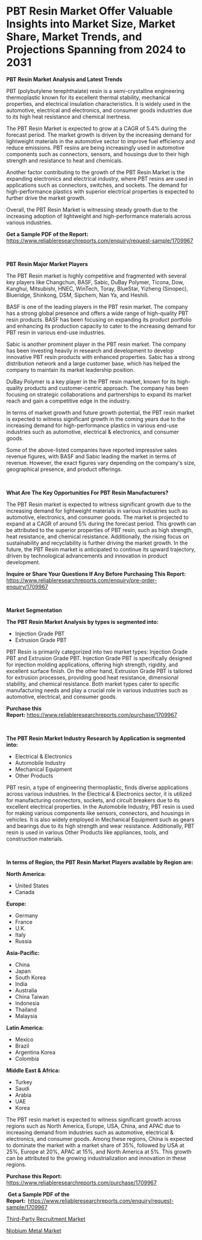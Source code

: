 <p><h1>PBT Resin Market Offer Valuable Insights into Market Size, Market Share, Market Trends, and Projections Spanning from 2024 to 2031</h1></p><p><strong>PBT Resin Market Analysis and Latest Trends</strong></p>
<p><p>PBT (polybutylene terephthalate) resin is a semi-crystalline engineering thermoplastic known for its excellent thermal stability, mechanical properties, and electrical insulation characteristics. It is widely used in the automotive, electrical and electronics, and consumer goods industries due to its high heat resistance and chemical inertness.</p><p>The PBT Resin Market is expected to grow at a CAGR of 5.4% during the forecast period. The market growth is driven by the increasing demand for lightweight materials in the automotive sector to improve fuel efficiency and reduce emissions. PBT resins are being increasingly used in automotive components such as connectors, sensors, and housings due to their high strength and resistance to heat and chemicals.</p><p>Another factor contributing to the growth of the PBT Resin Market is the expanding electronics and electrical industry, where PBT resins are used in applications such as connectors, switches, and sockets. The demand for high-performance plastics with superior electrical properties is expected to further drive the market growth.</p><p>Overall, the PBT Resin Market is witnessing steady growth due to the increasing adoption of lightweight and high-performance materials across various industries.</p></p>
<p><strong>Get a Sample PDF of the Report:&nbsp;</strong> <a href="https://www.reliableresearchreports.com/enquiry/request-sample/1709967">https://www.reliableresearchreports.com/enquiry/request-sample/1709967</a></p>
<p>&nbsp;</p>
<p><strong>PBT Resin Major Market Players</strong></p>
<p><p>The PBT Resin market is highly competitive and fragmented with several key players like Changchun, BASF, Sabic, DuBay Polymer, Ticona, Dow, Kanghui, Mitsubishi, HNEC, WinTech, Toray, BlueStar, Yizheng (Sinopec), Blueridge, Shinkong, DSM, Sipchem, Nan Ya, and Heshili.</p><p>BASF is one of the leading players in the PBT resin market. The company has a strong global presence and offers a wide range of high-quality PBT resin products. BASF has been focusing on expanding its product portfolio and enhancing its production capacity to cater to the increasing demand for PBT resin in various end-use industries.</p><p>Sabic is another prominent player in the PBT resin market. The company has been investing heavily in research and development to develop innovative PBT resin products with enhanced properties. Sabic has a strong distribution network and a large customer base, which has helped the company to maintain its market leadership position.</p><p>DuBay Polymer is a key player in the PBT resin market, known for its high-quality products and customer-centric approach. The company has been focusing on strategic collaborations and partnerships to expand its market reach and gain a competitive edge in the industry.</p><p>In terms of market growth and future growth potential, the PBT resin market is expected to witness significant growth in the coming years due to the increasing demand for high-performance plastics in various end-use industries such as automotive, electrical & electronics, and consumer goods.</p><p>Some of the above-listed companies have reported impressive sales revenue figures, with BASF and Sabic leading the market in terms of revenue. However, the exact figures vary depending on the company's size, geographical presence, and product offerings.</p></p>
<p>&nbsp;</p>
<p><strong>What Are The Key Opportunities For PBT Resin Manufacturers?</strong></p>
<p><p>The PBT Resin market is expected to witness significant growth due to the increasing demand for lightweight materials in various industries such as automotive, electronics, and consumer goods. The market is projected to expand at a CAGR of around 5% during the forecast period. This growth can be attributed to the superior properties of PBT resin, such as high strength, heat resistance, and chemical resistance. Additionally, the rising focus on sustainability and recyclability is further driving the market growth. In the future, the PBT Resin market is anticipated to continue its upward trajectory, driven by technological advancements and innovation in product development.</p></p>
<p><strong>Inquire or Share Your Questions If Any Before Purchasing This Report:</strong> <a href="https://www.reliableresearchreports.com/enquiry/pre-order-enquiry/1709967">https://www.reliableresearchreports.com/enquiry/pre-order-enquiry/1709967</a></p>
<p>&nbsp;</p>
<p><strong>Market Segmentation</strong></p>
<p><strong>The PBT Resin Market Analysis by types is segmented into:</strong></p>
<p><ul><li>Injection Grade PBT</li><li>Extrusion Grade PBT</li></ul></p>
<p><p>PBT Resin is primarily categorized into two market types: Injection Grade PBT and Extrusion Grade PBT. Injection Grade PBT is specifically designed for injection molding applications, offering high strength, rigidity, and excellent surface finish. On the other hand, Extrusion Grade PBT is tailored for extrusion processes, providing good heat resistance, dimensional stability, and chemical resistance. Both market types cater to specific manufacturing needs and play a crucial role in various industries such as automotive, electrical, and consumer goods.</p></p>
<p><strong>Purchase this Report:&nbsp;</strong><a href="https://www.reliableresearchreports.com/purchase/1709967">https://www.reliableresearchreports.com/purchase/1709967</a></p>
<p>&nbsp;</p>
<p><strong>The PBT Resin Market Industry Research by Application is segmented into:</strong></p>
<p><ul><li>Electrical & Electronics</li><li>Automobile Industry</li><li>Mechanical Equipment</li><li>Other Products</li></ul></p>
<p><p>PBT resin, a type of engineering thermoplastic, finds diverse applications across various industries. In the Electrical & Electronics sector, it is utilized for manufacturing connectors, sockets, and circuit breakers due to its excellent electrical properties. In the Automobile Industry, PBT resin is used for making various components like sensors, connectors, and housings in vehicles. It is also widely employed in Mechanical Equipment such as gears and bearings due to its high strength and wear resistance. Additionally, PBT resin is used in various Other Products like appliances, tools, and construction materials.</p></p>
<p>&nbsp;</p>
<p><strong>In terms of Region, the PBT Resin Market Players available by Region are:</strong></p>
<p>
    <p> <strong> North America: </strong>
        <ul>
            <li>United States</li>
            <li>Canada</li>
        </ul>
        </p> 
    <p> <strong> Europe: </strong>
        <ul>
            <li>Germany</li>
            <li>France</li>
            <li>U.K.</li>
            <li>Italy</li>
            <li>Russia</li>
        </ul>
        </p> 
    <p> <strong> Asia-Pacific: </strong>
        <ul>
            <li>China</li>
            <li>Japan</li>
            <li>South Korea</li>
            <li>India</li>
            <li>Australia</li>
            <li>China Taiwan</li>
            <li>Indonesia</li>
            <li>Thailand</li>
            <li>Malaysia</li>
        </ul>
        </p> 
    <p> <strong> Latin America: </strong>
        <ul>
            <li>Mexico</li>
            <li>Brazil</li>
            <li>Argentina Korea</li>
            <li>Colombia</li>
        </ul>
        </p> 
    <p> <strong> Middle East & Africa: </strong>
        <ul>
            <li>Turkey</li>
            <li>Saudi</li>
            <li>Arabia</li>
            <li>UAE</li>
            <li>Korea</li>
        </ul>
    </p>
    </p>
<p><p>The PBT resin market is expected to witness significant growth across regions such as North America, Europe, USA, China, and APAC due to increasing demand from industries such as automotive, electrical & electronics, and consumer goods. Among these regions, China is expected to dominate the market with a market share of 35%, followed by USA at 25%, Europe at 20%, APAC at 15%, and North America at 5%. This growth can be attributed to the growing industrialization and innovation in these regions.</p></p>
<p><strong>Purchase this Report: </strong><a href="https://www.reliableresearchreports.com/purchase/1709967">https://www.reliableresearchreports.com/purchase/1709967</a></p>
<p>&nbsp;<strong>Get a Sample PDF of the Report:&nbsp;&nbsp;</strong><a href="https://www.reliableresearchreports.com/enquiry/request-sample/1709967">https://www.reliableresearchreports.com/enquiry/request-sample/1709967</a></p>
<p><strong></strong></p>
<p><p><a href="https://zircon-bluebell-299.notion.site/Third-Party-Recruitment-Market-Research-Report-Forecasted-for-Period-from-2024-2031-by-Market-Typ-a34ebe3e47544d919fd608eb7fd14c29">Third-Party Recruitment Market</a></p><p><a href="https://github.com/kathiaseamanalvaradovlprc2h/Market-Research-Report-List-1/blob/main/niobium-metal-market.md">Niobium Metal Market</a></p></p>